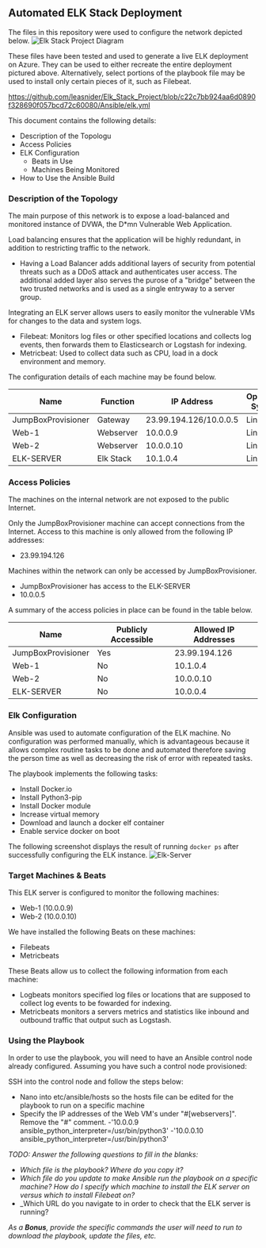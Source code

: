 ## Automated ELK Stack Deployment

The files in this repository were used to configure the network depicted below.
![Elk Stack Project Diagram](https://user-images.githubusercontent.com/91147087/155912807-96859e1c-4ead-43f7-a56a-2c7acf6e83c2.png)



These files have been tested and used to generate a live ELK deployment on Azure. They can be used to either recreate the entire deployment pictured above. Alternatively, select portions of the playbook file may be used to install only certain pieces of it, such as Filebeat.

  https://github.com/leasnider/Elk_Stack_Project/blob/c22c7bb924aa6d0890f328690f057bcd72c60080/Ansible/elk.yml

This document contains the following details:
- Description of the Topologu
- Access Policies
- ELK Configuration
  - Beats in Use
  - Machines Being Monitored
- How to Use the Ansible Build


### Description of the Topology

The main purpose of this network is to expose a load-balanced and monitored instance of DVWA, the D*mn Vulnerable Web Application.

Load balancing ensures that the application will be highly redundant, in addition to restricting traffic to the network.
- Having a Load Balancer adds additional layers of security from potential threats such as a DDoS attack and authenticates user access. The additional added layer also serves the purose of a "bridge" between the two trusted networks and is used as a single entryway to a server group.

Integrating an ELK server allows users to easily monitor the vulnerable VMs for changes to the data and system logs.
- Filebeat: Monitors log files or other specified locations and collects log events, then forwards them to Elasticsearch or Logstash for indexing.
- Metricbeat: Used to collect data such as CPU, load in a dock environment and memory.

The configuration details of each machine may be found below.


| Name     | Function | IP Address | Operating System |
|----------|----------|------------|------------------|
| JumpBoxProvisioner | Gateway  | 23.99.194.126/10.0.0.5   | Linux            |
| Web-1     |   Webserver       |   10.0.0.9         |   Linux               |
| Web-2    |   Webserver       |    10.0.0.10        |      Linux            |
| ELK-SERVER    |      Elk Stack    |     10.1.0.4       |        Linux          |

### Access Policies

The machines on the internal network are not exposed to the public Internet. 

Only the JumpBoxProvisioner machine can accept connections from the Internet. Access to this machine is only allowed from the following IP addresses:
- 23.99.194.126

Machines within the network can only be accessed by JumpBoxProvisioner.
- JumpBoxProvisioner has access to the ELK-SERVER
- 10.0.0.5

A summary of the access policies in place can be found in the table below.

| Name     | Publicly Accessible | Allowed IP Addresses |
|----------|---------------------|----------------------|
| JumpBoxProvisioner| Yes              | 23.99.194.126        |
|   Web-1       |    No                 |      10.1.0.4                |
|   Web-2      |      No               |       10.0.0.10               |
|   ELK-SERVER       |      No               |      10.0.0.4                |
### Elk Configuration

Ansible was used to automate configuration of the ELK machine. No configuration was performed manually, which is advantageous because it allows complex routine tasks to be done and automated therefore saving the person time as well as decreasing the risk of error with repeated tasks.

The playbook implements the following tasks:
- Install Docker.io
- Install Python3-pip
- Install Docker module
- Increase virtual memory
- Download and launch a docker elf container
- Enable service docker on boot


The following screenshot displays the result of running `docker ps` after successfully configuring the ELK instance.
![Elk-Server](https://user-images.githubusercontent.com/91147087/156050002-ef3cba6b-ab7b-4fee-9e37-a13e6ba98c45.png)



### Target Machines & Beats
This ELK server is configured to monitor the following machines:
- Web-1 (10.0.0.9)
- Web-2 (10.0.0.10)

We have installed the following Beats on these machines:
- Filebeats
- Metricbeats

These Beats allow us to collect the following information from each machine:
- Logbeats monitors specified log files or locations that are supposed to collect log events to be fowarded for indexing.
- Metricbeats monitors a servers metrics and statistics like inbound and outbound traffic that output such as Logstash.


### Using the Playbook
In order to use the playbook, you will need to have an Ansible control node already configured. Assuming you have such a control node provisioned: 

SSH into the control node and follow the steps below:
- Nano into etc/ansible/hosts so the hosts file can be edited for the playbook to run on a specific machine
- Specify the IP addresses of the Web VM's under "#[webservers]". Remove the "#" comment.
   -'10.0.0.9 ansible_python_interpreter=/usr/bin/python3'
   -'10.0.0.10 ansible_python_interpreter=/usr/bin/python3'

_TODO: Answer the following questions to fill in the blanks:_
- _Which file is the playbook? Where do you copy it?_
- _Which file do you update to make Ansible run the playbook on a specific machine? How do I specify which machine to install the ELK server on versus which to install Filebeat on?_
- _Which URL do you navigate to in order to check that the ELK server is running?

_As a **Bonus**, provide the specific commands the user will need to run to download the playbook, update the files, etc._

